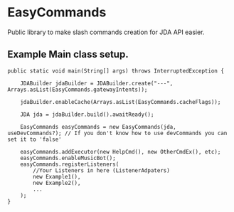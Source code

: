 # EasyCommands
Public library to make slash commands creation for JDA API easier.

## Example Main class setup.

    public static void main(String[] args) throws InterruptedException {

        JDABuilder jdaBuilder = JDABuilder.create("---", Arrays.asList(EasyCommands.gatewayIntents));
        
        jdaBuilder.enableCache(Arrays.asList(EasyCommands.cacheFlags));

        JDA jda = jdaBuilder.build().awaitReady();

        EasyCommands easyCommands = new EasyCommands(jda, useDevCommands?); // If you don't know how to use devCommands you can set it to 'false'

        easyCommands.addExecutor(new HelpCmd(), new OtherCmdEx(), etc);
        easyCommands.enableMusicBot();
        easyCommands.registerListeners(
            //Your Listeners in here (ListenerAdpaters)
            new Example1(),
            new Example2(),
            ...
        );
    }
